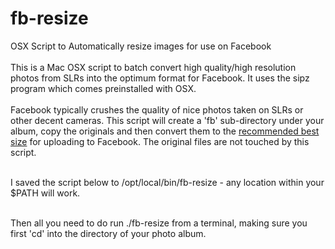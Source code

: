 # fb-resize
OSX Script to Automatically resize images for use on Facebook
<br><br>
This is a Mac OSX script to batch convert high quality/high resolution photos from SLRs into the optimum format for Facebook. It uses the sipz program which comes preinstalled with OSX.
<br><br>
Facebook typically crushes the quality of nice photos taken on SLRs or other decent cameras. This script will create a 'fb' sub-directory under your album, copy the originals and then convert them to the <a href="https://fstoppers.com/wedding/how-size-your-images-so-they-show-their-best-facebook-2993" target="_blank">recommended best size</a> for uploading to Facebook. The original files are not touched by this script.
<br><br>

I saved the script below to /opt/local/bin/fb-resize    - any location within your $PATH will work.<br><br>

Then all you need to do run ./fb-resize from a terminal, making sure you first 'cd' into the directory of your photo album.
